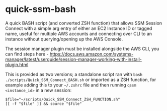 # quick-ssm-bash
A quick BASH script (and converted ZSH function) that allows SSM Session Connect with a simple arg entry of either an EC2 Instance ID or tagged name, useful for multiple AWS accounts and connecting over CLI to an instance without querying/opening up the AWS Console.

The session manager plugin must be installed alongside the AWS CLI, you can find steps here - https://docs.aws.amazon.com/systems-manager/latest/userguide/session-manager-working-with-install-plugin.html

This is provided as two versions; a standalone script ran with `bash ./scripts/Quick_SSM_Connect_BASH.sh` or imported as a ZSH function, for example adding this to your `~/.zshrc` file and then running `qssm <instance_id>` in a new session:
```
$file="~/scripts/Quick_SSM_Connect_ZSH_FUNCTION.sh"
[[ -f "$file" ]] && source "$file"
```